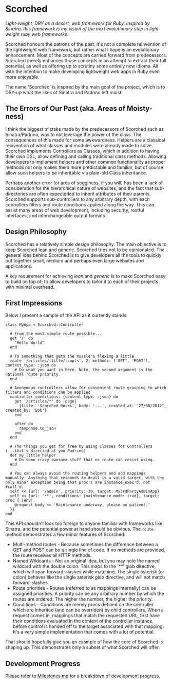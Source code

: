 Scorched
========

*Light-weight, DRY as a desert, web framework for Ruby. Inspired by Sinatra, this framework is my vision of the next evolutionary step in light-weight ruby web frameworks.*

Scorched honours the patrons of the past. It's not a complete reinvention of the lightweight web framework, but rather what I hope is an evolutionary enhancement. Most of the concepts are carried forward from predecessors. Scorched merely enhances those concepts in an attempt to extract their full potential, as well as offering up to scrutiny some entirely new idioms. All with the intention to make developing lightweight web apps in Ruby even more enjoyable.

The name 'Scorched' is inspired by the main goal of the project, which is to DRY-up what the likes of Sinatra and Padrino left moist.


The Errors of Our Past (aka. Areas of Moisty-ness)
--------------------------------------------------
I think the biggest mistake made by the predecessors of Scorched such as Sinatra/Padrino, was to not leverage the power
of the class. The consequences of this made for some awkwardness. Helpers are a classical reinvention of what
classes and modules were already made to solve. Scorched implements Controllers as Classes, which in addition to having their own DSL, allow defining and calling traditional class methods. Allowing developers to implement helpers and other common functionality as proper methods not only makes them more predictable and familiar, but of course allow such helpers to be inheritable via plain-old Class inheritance.

Perhaps another error (or area of sogginess, if you will) has been a lack of consideration for the hierarchical nature of websites, and the fact that sub-directories are often expecteded to inherit attributes of their parents. Scorched supports sub-controllers to any arbitrary depth, with each controllers filters and route conditions applied along the way. This can assist many areas of web development, including security, restful interfaces, and interchangeable output formats.


Design Philosophy
-----------------
Scorched has a relatively simple design philosophy. The main objective is to keep Scorched lean and generic. Scorched tries not to be opinionated. The general idea behind Scorched is to give developers all the tools to quickly put together small, medium and perhaps even large websites and applications.

A key requirement for achieving _lean_ and _generic_ is to make Scorched easy to build on top of; to allow developers to tailor it to each of their projects with minimal overhead.


First Impressions
-----------------
Below I present a sample of the API as it currently stands:

    class MyApp < Scorched::Controller

      # From the most simple route possible...
      get '/' do
        "Hello World"
      end
      
      # To something that gets the muscle's flexing a little
      route '/articles/:title/::opts', 2, methods: ['GET', 'POST'], content_type: :json do
        # Do what you want in here. Note, the second argument is the optional route priority.
      end
      
      # Anonymous controllers allow for convenient route grouping to which filters and conditions can be applied
      controller conditions: {content_type: :json} do
        get '/articles/*' do |page|
          {title: 'Scorched Rocks', body: '...', created_at: '27/08/2012', created_by: 'Bob'}
        end
        
        after do
          response.to_json
        end
      end
      
      # The things you get for free by using Classes for Controllers (...that's directed at you Padrino)
      def my_little_helper
        # Do some crazy awesome stuff that no route can resist using.
      end
      
      # You can always avoid the routing helpers and add mappings manually. Anything that responds to #call is a valid target, with the only minor exception being that proc's are instance_exec'd, not #call'd.
      self << {url: '/admin', priority: 10, target: My3rdPartyAdminApp}
      self << {url: '**', conditions: {maintenance_mode: true}, target: proc { |env|
        @request.body << 'Maintenance underway, please be patient.'
      }}
    end
    
This API shouldn't look too foreign to anyone familiar with frameworks like Sinatra, and the potential power at hand should be obvious. The `route` method demonstrates a few minor features of Scorched:

* Multi-method routes - Because sometimes the difference between a GET and POST can be a single line of code. If no methods are provided, the route receives all HTTP methods.
* Named Wildcards - Not an original idea, but you may note the named wildcard with the double colon. This maps to the '**' glob directive, which will span forward-slashes while matching. The single asterisk (or colon) behaves like the single asterisk glob directive, and will not match forward-slashes.
* Route priorities - Routes (referred to as mappings internally) can be assigned priorities. A priority can be any arbitrary number by which the routes are ordered. The higher the number, the higher the priority.
* Conditions - Conditions are merely procs defined on the controller which are inherited (and can be overriden) by child controllers. When a request comes in, mappings that match the requested URL, first have their conditions evaluated in the context of the controller instance, before control is handed off to the target associated with that mapping. It's a very simple implementation that comes with a lot of potential.

That should hopefully give you an example of how the core of Scorched is shaping up. This demonstrates only a subset of what Scorched will offer.


Development Progress
--------------------
Please refer to [Milestones.md](Milestones.md) for a breakdown of development progress.
